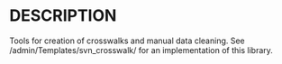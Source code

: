 DESCRIPTION
==========================================================
Tools for creation of crosswalks and manual data cleaning. See /admin/Templates/svn_crosswalk/ for an implementation of this library.
